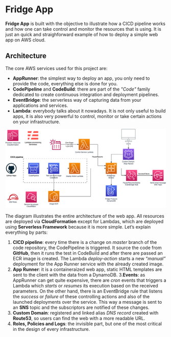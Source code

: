 # Fridge App

 **Fridge App** is built with the objective to illustrate how a CICD pipeline works and how one can take control and monitor the resources that is using. It is just an quick and straighforward example of how to deploy a simple web app on AWS cloud.

## Architecture

The core AWS services used for this project are:

- **AppRunner**: the simplest way to deploy an app, you only need to provide the code, everything else is done for you.
- **CodePipeline** and **CodeBuild**: there are part of the *"Code"* family dedicated to create continuous integration and deployment pipelines.
- **EventBridge**: the serverless way of capturing data from your applications and services.
- **Lambda**: everybody talks about it nowadays. It is not only useful to build apps, it is also very powerful to control, monitor or take certain actions on your infrastructure.

![AWS Architecture](architecture-diagram.png)

The diagram illustrates the entire architecture of the web app. All resources are deployed via **CloudFormation** except for Lambdas, which are deployed using **Serverless Framework** because it is more simple. Let’s explain everything by parts:

1. **CICD pipeline**: every time there is a change on *master* branch of the code repository, the CodePipeline is triggered. It source the code from **GitHub**, then it runs the test in CodeBuild and after there are passed an ECR image is created. The Lambda *deploy-action* starts a new *“manual”* deployment for the App Runner service with the already created image.
2. **App Runner**: it is a containeraized web app, static HTML templates are sent to the client with the data from a DynamoDB. 
3.**Events**: as AppRunner can get quite expensive, there are 
*cron* events that triggers a Lambda which *starts* or *resumes* its execution based on the received parameters. On the other hand, there is an EventBridge rule that listens the *success* or *failure* of these controlling actions and also of the launched deployments over the service. This way a message is sent to an **SNS** topic and the subscriptors are notified of these changes.
3. **Custom Domain**: registered and linked alias *DNS record* created with **Route53**, so users can find the web with a more readable URL.
4. **Roles, Policies and Logs**: the invisible part, but one of the most critical in the design of every infrastructure.